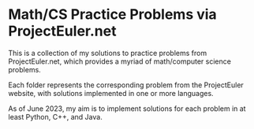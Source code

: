 # Math/CS Practice Problems via ProjectEuler.net
<p>This is a collection of my solutions to practice problems from ProjectEuler.net, which provides a myriad of math/computer science problems.</p>

<p>Each folder represents the corresponding problem from the ProjectEuler website, with solutions implemented in one or more languages. </p>

<p>As of June 2023, my aim is to implement solutions for each problem in at least Python, C++, and Java.</p>

